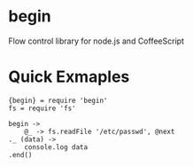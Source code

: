 # begin

Flow control library for node.js and CoffeeScript

# Quick Exmaples

	{begin} = require 'begin'
	fs = require 'fs'

	begin ->
		@_ -> fs.readFile '/etc/passwd', @next
	._ (data) ->
		console.log data
	.end()


